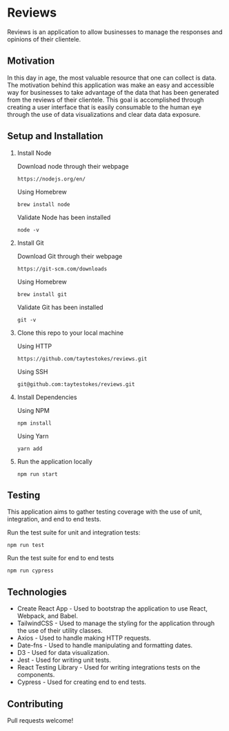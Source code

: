 # Reviews

Reviews is an application to allow businesses to manage the responses and opinions of their clientele.

## Motivation

In this day in age, the most valuable resource that one can collect is data. The motivation behind this application was make an easy and accessible way for
businesses to take advantage of the data that has been generated from the reviews of their clientele. This goal is accomplished through creating
a user interface that is easily consumable to the human eye through the use of data visualizations and clear data data exposure.

## Setup and Installation

1. Install Node
    
    Download node through their webpage

    ```
    https://nodejs.org/en/
    ```

    Using Homebrew

    ```
    brew install node
    ```

    Validate Node has been installed

    ```
    node -v
    ```

2. Install Git

    Download Git through their webpage

    ```
    https://git-scm.com/downloads
    ```

    Using Homebrew

    ```
    brew install git
    ```

    Validate Git has been installed

    ```
    git -v
    ```

3. Clone this repo to your local machine

    Using HTTP

    ```
    https://github.com/taytestokes/reviews.git
    ```

    Using SSH

    ```
    git@github.com:taytestokes/reviews.git
    ```

4. Install Dependencies

    Using NPM

    ```
    npm install
    ```

    Using Yarn

    ```
    yarn add
    ```

5. Run the application locally

    ```
    npm run start
    ```
    
## Testing

This application aims to gather testing coverage with the use of unit, integration, and end to end tests.

Run the test suite for unit and integration tests:

```
npm run test
```

Run the test suite for end to end tests

```
npm run cypress
```

## Technologies

- Create React App - Used to bootstrap the application to use React, Webpack, and Babel.
- TailwindCSS - Used to manage the styling for the application through the use of their utility classes.
- Axios - Used to handle making HTTP requests.
- Date-fns - Used to handle manipulating and formatting dates.
- D3 - Used for data visualization.
- Jest - Used for writing unit tests.
- React Testing Library - Used for writing integrations tests on the components.
- Cypress - Used for creating end to end tests.

## Contributing

Pull requests welcome!
